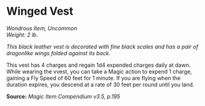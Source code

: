 # Winged Vest
*Wondrous Item, Uncommon*  
*Weight: 2 lb.*  

*This black leather vest is decorated with fine black scales and has a pair of dragonlike wings folded against its back.*

This vest has 4 charges and regain 1d4 expended charges daily at dawn. While wearing the vvest, you can take a Magic action to expend 1 charge, gaining a Fly Speed of 60 feet for 1 minute. If you are flying when the duration expires, you descend at a rate of 30 feet per round until you land.



**Source:** *Magic Item Compendium v3.5, p.195*